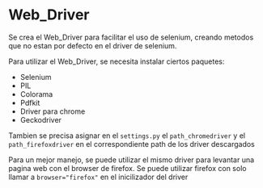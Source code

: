 # Web_Driver


Se crea el Web_Driver para facilitar el uso de selenium, creando metodos que no estan por defecto
en el driver de selenium.

Para utilizar el Web_Driver, se necesita instalar ciertos paquetes: 
- Selenium
- PIL
- Colorama
- Pdfkit
- Driver para chrome
- Geckodriver

Tambien se precisa asignar en el `settings.py` el `path_chromedriver` y el `path_firefoxdriver` en el correspondiente path de los driver descargados 

Para un mejor manejo, se puede utilizar el mismo driver para levantar una pagina web con el browser de firefox.
Se puede utilizar firefox con solo llamar a `browser="firefox"` en el inicilizador del driver
